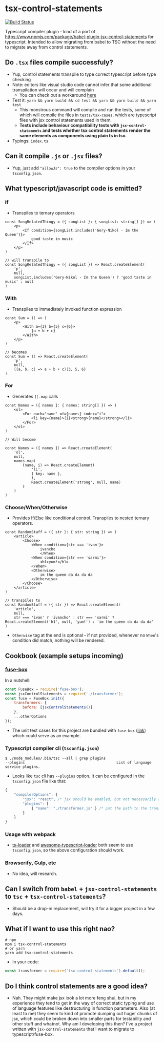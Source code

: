 # tsx-control-statements

[![Build Status](https://travis-ci.org/KonstantinSimeonov/tsx-control-statements.svg?branch=master)](https://travis-ci.org/KonstantinSimeonov/tsx-control-statements)

Typescript compiler plugin - kind of a port of https://www.npmjs.com/package/babel-plugin-jsx-control-statements for typescript. Intended to allow migrating from babel to TSC without the need to migrate away from control statements.

## Do `.tsx` files compile successfuly?
- Yup, control statements transpile to type correct typescript before type checking
- Note: editors like visual studio code cannot infer that some additional transpilation will occur and will complain
    - You can check out a workaround [here](./test/tsx-cases/for.tsx)
- Test it: `yarn && yarn build && cd test && yarn && yarn build && yarn test`
    - This monstrous command will compile and run the tests, some of which will compile the files in `tests/tsx-cases`, which are typescript files with jsx control statements used in them.
    - **Tests include behaviour compatibility tests with `jsx-control-statements` and tests whether tsx control statements render the same elements as components using plain ts in tsx.**
- Typings: `index.ts`

## Can it compile `.js` or `.jsx` files?
- Yup, just add `"allowJs": true` to the compiler options in your `tsconfig.json`.

## What typescript/javascript code is emitted?

### If
- Transpiles to ternary operators

```tsx
const SongRelatedThingy = ({ songList }: { songList: string[] }) => (
    <p>
        <If condition={songList.includes('Gery-Nikol - Im the Queen')}>
            good taste in music
        </If>
    </p>
)

// will transpile to
const SongRelatedThingy = ({ songList }) => React.createElement(
    'p',
    null,
    songList.includes('Gery-Nikol - Im the Queen') ? 'good taste in music' : null
)
```

### With
- Transpiles to immediately invoked function expression

```tsx
const Sum = () => (
    <p>
        <With a={3} b={5} c={6}>
            {a + b + c}
        </With>
    </p>
)

// becomes
const Sum = () => React.createElement(
    'p',
    null,
    ((a, b, c) => a + b + c)(3, 5, 6)
)
```

### For
- Generates `[].map` calls
```tsx
const Names = ({ names }: { names: string[] }) => (
    <ol>
        <For each="name" of={names} index="i">
            <li key={name}>{i}<strong>{name}</strong></li>
        </For>
    </ol>
)

// Will become

const Names = ({ names }) => React.createElement(
    'ol',
    null,
    names.map(
        (name, i) => React.createElement(
            'li',
            { key: name },
            i,
            React.createElement('strong', null, name)
        )
    )
)
```

### Choose/When/Otherwise
- Provides If/Else like conditional control. Transpiles to nested ternary operators.

```tsx
const RandomStuff = ({ str }: { str: string }) => (
    <article>
        <Choose>
            <When condition={str === 'ivan'}>
                ivancho
                </When>
            <When condition={str === 'sarmi'}>
                <h1>yum!</h1>
            </When>
            <Otherwise>
                im the queen da da da da
            </Otherwise>
        </Choose>
    </article>
)

// transpiles to
const RandomStuff = ({ str }) => React.createElement(
    'article',
    null,
    str === 'ivan' ? 'ivancho' : str === 'sarmi' ? React.createElement('h1', null, 'yum!') : 'im the queen da da da da'
)
```

- `Otherwise` tag at the end is optional - if not provided, whenever no `When`'s condition did match, nothing will be rendered.

## Cookbook (example setups incoming)

### [fuse-box](https://github.com/fuse-box/fuse-box)
In a nutshell:

```js
const FuseBox = require('fuse-box');
const jsxControlStatements = require('./transformer');
const fuse = FuseBox.init({
    transformers: {
        before: [jsxControlStatements()]
    },
    ...otherOptions
});
```

- The unit test cases for this project are bundled with `fuse-box` ([link](./test/fuse.js)) which could serve as an example.

### Typescript compiler cli (`tsconfig.json`)
```shell
$ ./node_modules/.bin/tsc --all | grep plugins
--plugins                                          List of language service plugins.
```
- Looks like `tsc` cli has `--plugins` option. It can be configured in the `tsconfig.json` file like that:

```js
{
    "compilerOptions": {
        "jsx": "react", /* jsx should be enabled, but not necessarily react */
        "plugins": [
            { "name": "./transformer.js" } /* put the path to the transformer file here */
        ]
    }
}
```

### Usage with webpack
- [ts-loader](https://github.com/TypeStrong/ts-loader) and [awesome-typescript-loader](https://github.com/s-panferov/awesome-typescript-loader) both seem to use `tsconfig.json`, so the above configuration should work.

### Browserify, Gulp, etc
- No idea, will research.

## Can I switch from `babel` + `jsx-control-statements` to `tsc` + `tsx-control-statements`?
- Should be a drop-in replacement, will try it for a bigger project in a few days.

## What if I want to use this right nao?
```shell
# npm
npm i tsx-control-statements
# or yarn
yarn add tsx-control-statements
```

- In your code:
```js
const transformer = require('tsx-control-statements').default();
```

## Do I think control statements are a good idea?
- Nah. They might make jsx look a lot more feng shui, but in my experience they tend to get in the way of correct static typing and use of language features like destructuring in function parameters. Also (at least to me) they seem to kind of promote dumping out huger chunks of jsx, which could be broken down into smaller parts for testability and other stuff and whatnot. Why am I developing this then? I've a project written with `jsx-control-statements` that I want to migrate to typescript/fuse-box.